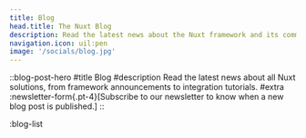 ```yaml
---
title: Blog
head.title: The Nuxt Blog
description: Read the latest news about the Nuxt framework and its community.
navigation.icon: uil:pen
image: '/socials/blog.jpg'
---
```


::blog-post-hero
#title
Blog
#description
Read the latest news about all Nuxt solutions, from framework announcements to integration tutorials.
#extra
  :newsletter-form{.pt-4}[Subscribe to our newsletter to know when a new blog post is published.]
::

:blog-list
